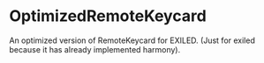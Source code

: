 # OptimizedRemoteKeycard
An optimized version of RemoteKeycard for EXILED. (Just for exiled because it has already implemented harmony).
